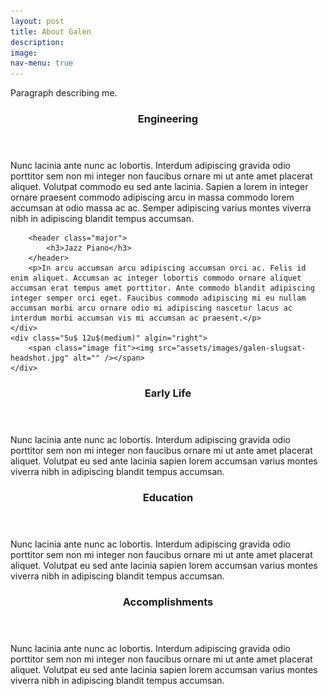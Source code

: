```yaml
---
layout: post
title: About Galen
description:
image:
nav-menu: true
---
```



<!-- <h2 id="content">Sample Content</h2> -->
<p>Paragraph describing me.</p>
<div class="row">
	<div class="7u 12u$(medium)">
		<header class="major">
			<h3>Engineering</h3>
		</header>
		<p>Nunc lacinia ante nunc ac lobortis. Interdum adipiscing gravida odio porttitor sem non mi integer non faucibus ornare mi ut ante amet placerat aliquet. Volutpat commodo eu sed ante lacinia. Sapien a lorem in integer ornare praesent commodo adipiscing arcu in massa commodo lorem accumsan at odio massa ac ac. Semper adipiscing varius montes viverra nibh in adipiscing blandit tempus accumsan.</p>
		
		<header class="major">
			<h3>Jazz Piano</h3>
		</header>
		<p>In arcu accumsan arcu adipiscing accumsan orci ac. Felis id enim aliquet. Accumsan ac integer lobortis commodo ornare aliquet accumsan erat tempus amet porttitor. Ante commodo blandit adipiscing integer semper orci eget. Faucibus commodo adipiscing mi eu nullam accumsan morbi arcu ornare odio mi adipiscing nascetur lacus ac interdum morbi accumsan vis mi accumsan ac praesent.</p>
	</div>
	<div class="5u$ 12u$(medium)" algin="right">
		<span class="image fit"><img src="assets/images/galen-slugsat-headshot.jpg" alt="" /></span>
	</div>
</div>

<!-- Break -->
<div class="row">
	<div class="4u 12u$(medium)">
		<header class="major">
			<h3>Early Life</h3>
		</header>
		<p>Nunc lacinia ante nunc ac lobortis. Interdum adipiscing gravida odio porttitor sem non mi integer non faucibus ornare mi ut ante amet placerat aliquet. Volutpat eu sed ante lacinia sapien lorem accumsan varius montes viverra nibh in adipiscing blandit tempus accumsan.</p>
	</div>
	<div class="4u 12u$(medium)">
		<header class="major">
			<h3>Education</h3>
		</header>
		<p>Nunc lacinia ante nunc ac lobortis. Interdum adipiscing gravida odio porttitor sem non mi integer non faucibus ornare mi ut ante amet placerat aliquet. Volutpat eu sed ante lacinia sapien lorem accumsan varius montes viverra nibh in adipiscing blandit tempus accumsan.</p>
	</div>
	<div class="4u$ 12u$(medium)">
		<header class="major">
			<h3>Accomplishments</h3>
		</header>
		<p>Nunc lacinia ante nunc ac lobortis. Interdum adipiscing gravida odio porttitor sem non mi integer non faucibus ornare mi ut ante amet placerat aliquet. Volutpat eu sed ante lacinia sapien lorem accumsan varius montes viverra nibh in adipiscing blandit tempus accumsan.</p>
	</div>
</div>